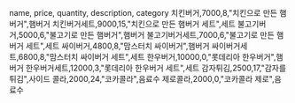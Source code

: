 name, price, quantity, description, category
치킨버거,7000,8,"치킨으로 만든 햄버거",햄버거
치킨버거세트,9000,15,"치킨으로 만든 햄버거 세트",세트
불고기버거,5000,6,"불고기로 만든 햄버거",햄버거
불고기버거세트,7000,6,"불고기로 만든 햄버거 세트",세트
싸이버거,4800,8,"맘스터치 싸이버거",햄버거
싸이버거세트,6800,8,"맘스터치 싸이버거 세트",세트
한우버거,10000,0,"롯데리아 한우버거",햄버거
한우버거세트,12000,3,"롯데리아 한우버거 세트",세트
감자튀김,2500,17,"감자를 튀김",사이드
콜라,2000,24,"코카콜라",음료수
제로콜라,2000,0,"코카콜라 제로",음료수
